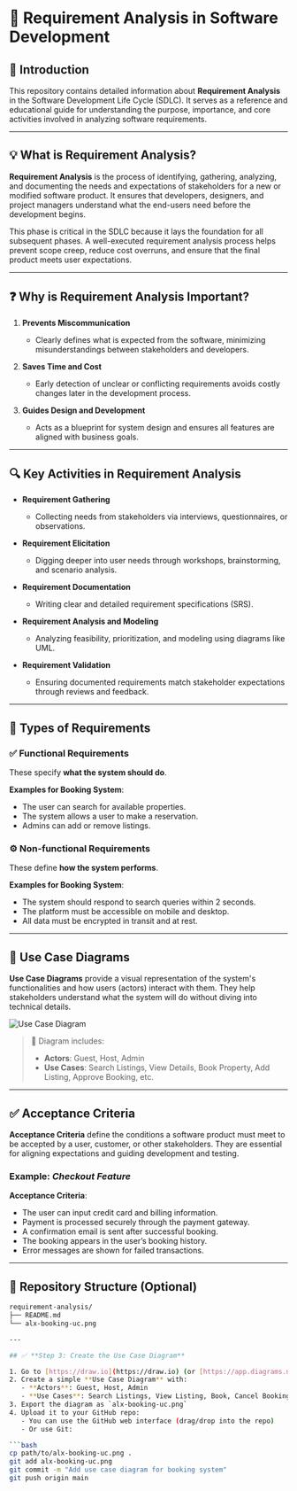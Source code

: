 # 📘 Requirement Analysis in Software Development

## 📖 Introduction

This repository contains detailed information about **Requirement Analysis** in the Software Development Life Cycle (SDLC). It serves as a reference and educational guide for understanding the purpose, importance, and core activities involved in analyzing software requirements.

---

## 💡 What is Requirement Analysis?

**Requirement Analysis** is the process of identifying, gathering, analyzing, and documenting the needs and expectations of stakeholders for a new or modified software product. It ensures that developers, designers, and project managers understand what the end-users need before the development begins.

This phase is critical in the SDLC because it lays the foundation for all subsequent phases. A well-executed requirement analysis process helps prevent scope creep, reduce cost overruns, and ensure that the final product meets user expectations.

---

## ❓ Why is Requirement Analysis Important?

1. **Prevents Miscommunication**
   - Clearly defines what is expected from the software, minimizing misunderstandings between stakeholders and developers.

2. **Saves Time and Cost**
   - Early detection of unclear or conflicting requirements avoids costly changes later in the development process.

3. **Guides Design and Development**
   - Acts as a blueprint for system design and ensures all features are aligned with business goals.

---

## 🔍 Key Activities in Requirement Analysis

- **Requirement Gathering**
  - Collecting needs from stakeholders via interviews, questionnaires, or observations.

- **Requirement Elicitation**
  - Digging deeper into user needs through workshops, brainstorming, and scenario analysis.

- **Requirement Documentation**
  - Writing clear and detailed requirement specifications (SRS).

- **Requirement Analysis and Modeling**
  - Analyzing feasibility, prioritization, and modeling using diagrams like UML.

- **Requirement Validation**
  - Ensuring documented requirements match stakeholder expectations through reviews and feedback.

---

## 🧾 Types of Requirements

### ✅ Functional Requirements

These specify **what the system should do**.

**Examples for Booking System**:
- The user can search for available properties.
- The system allows a user to make a reservation.
- Admins can add or remove listings.

### ⚙️ Non-functional Requirements

These define **how the system performs**.

**Examples for Booking System**:
- The system should respond to search queries within 2 seconds.
- The platform must be accessible on mobile and desktop.
- All data must be encrypted in transit and at rest.

---

## 🧩 Use Case Diagrams

**Use Case Diagrams** provide a visual representation of the system's functionalities and how users (actors) interact with them. They help stakeholders understand what the system will do without diving into technical details.

![Use Case Diagram](./diagrams/alx-booking-uc.png)


> 📌 Diagram includes:
> - **Actors**: Guest, Host, Admin
> - **Use Cases**: Search Listings, View Details, Book Property, Add Listing, Approve Booking, etc.

---

## ✅ Acceptance Criteria

**Acceptance Criteria** define the conditions a software product must meet to be accepted by a user, customer, or other stakeholders. They are essential for aligning expectations and guiding development and testing.

### Example: *Checkout Feature*

**Acceptance Criteria**:
- The user can input credit card and billing information.
- Payment is processed securely through the payment gateway.
- A confirmation email is sent after successful booking.
- The booking appears in the user’s booking history.
- Error messages are shown for failed transactions.

---

## 📂 Repository Structure (Optional)

```bash
requirement-analysis/
├── README.md
└── alx-booking-uc.png

---

## ✅ **Step 3: Create the Use Case Diagram**

1. Go to [https://draw.io](https://draw.io) (or [https://app.diagrams.net](https://app.diagrams.net))
2. Create a simple **Use Case Diagram** with:
   - **Actors**: Guest, Host, Admin
   - **Use Cases**: Search Listings, View Listing, Book, Cancel Booking, Manage Listings, etc.
3. Export the diagram as `alx-booking-uc.png`
4. Upload it to your GitHub repo:
   - You can use the GitHub web interface (drag/drop into the repo)
   - Or use Git:

```bash
cp path/to/alx-booking-uc.png .
git add alx-booking-uc.png
git commit -m "Add use case diagram for booking system"
git push origin main
